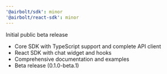 ```yaml
---
'@airbolt/sdk': minor
'@airbolt/react-sdk': minor
---
```


Initial public beta release

- Core SDK with TypeScript support and complete API client
- React SDK with chat widget and hooks
- Comprehensive documentation and examples
- Beta release (0.1.0-beta.1)
